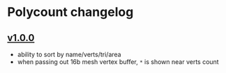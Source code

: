 # Polycount changelog

## [v1.0.0](https://github.com/Vinc3r/Polycount/releases/tag/v1.0.0)

- ability to sort by name/verts/tri/area
- when passing out 16b mesh vertex buffer, `*` is shown near verts count